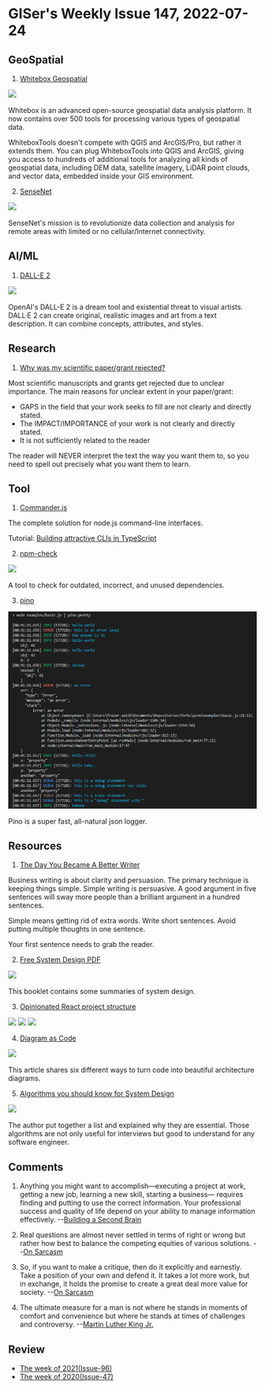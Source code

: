 # GISer's Weekly Issue 147, 2022-07-24

## GeoSpatial

1. [Whitebox Geospatial](https://www.whiteboxgeo.com/)

![](https://www.whiteboxgeo.com/wp-content/uploads/2021/08/topo_pos_animation_viridis-4.gif)

Whitebox is an advanced open-source geospatial data analysis platform. It now contains over 500 tools for processing various types of geospatial data.

WhiteboxTools doesn't compete with QGIS and ArcGIS/Pro, but rather it extends them. You can plug WhiteboxTools into QGIS and ArcGIS, giving you access to hundreds of additional tools for analyzing all kinds of geospatial data, including DEM data, satellite imagery, LiDAR point clouds, and vector data, embedded inside your GIS environment.

2. [SenseNet](https://www.sensenet.ca)

![](https://www.sensenet.ca/static/home/clean-10.png)

SenseNet's mission is to revolutionize data collection and analysis for remote areas with limited or no cellular/Internet connectivity.

## AI/ML

1. [DALL-E 2](https://newatlas.com/computers/dall-e-2-ai-art/)

![](https://dallery.gallery/wp-content/uploads/2022/06/image-1-1024x410.png)

OpenAI's DALL-E 2 is a dream tool and existential threat to visual artists. DALL·E 2 can create original, realistic images and art from a text description. It can combine concepts, attributes, and styles.

## Research

1. [Why was my scientific paper/grant rejected?](https://butlerscicomm.com/what-to-do-when-the-importance-isnt-clear/)

Most scientific manuscripts and grants get rejected due to unclear importance. The main reasons for unclear extent in your paper/grant:

- GAPS in the field that your work seeks to fill are not clearly and directly stated.
- The IMPACT/IMPORTANCE of your work is not clearly and directly stated.
- It is not sufficiently related to the reader

The reader will NEVER interpret the text the way you want them to, so you need to spell out precisely what you want them to learn.

## Tool

1. [Commander.js](https://github.com/tj/commander.js/)

The complete solution for node.js command-line interfaces.

Tutorial: [Building attractive CLIs in TypeScript](https://blog.terrible.dev/Building-attractive-CLIs-in-JavaScript/)

2. [npm-check](https://github.com/dylang/npm-check)

![](https://cloud.githubusercontent.com/assets/51505/9569917/96947fea-4f48-11e5-9783-2d78077256f2.png)

A tool to check for outdated, incorrect, and unused dependencies.

3. [pino](https://github.com/pinojs/pino)

![](https://github.com/pinojs/pino/raw/master/pretty-demo.png)

Pino is a super fast, all-natural json logger.

## Resources

1. [The Day You Became A Better Writer](https://dilbertblog.typepad.com/the_dilbert_blog/2007/06/the_day_you_bec.html)

Business writing is about clarity and persuasion. The primary technique is keeping things simple. Simple writing is persuasive. A good argument in five sentences will sway more people than a brilliant argument in a hundred sentences.

Simple means getting rid of extra words. Write short sentences. Avoid putting multiple thoughts in one sentence.

Your first sentence needs to grab the reader.

2. [Free System Design PDF](https://blog.bytebytego.com/p/free-system-design-pdf-158-pages)

![](https://substackcdn.com/image/fetch/w_1456,c_limit,f_webp,q_auto:good,fl_progressive:steep/https%3A%2F%2Fbucketeer-e05bbc84-baa3-437e-9518-adb32be77984.s3.amazonaws.com%2Fpublic%2Fimages%2F3e9362c7-53b9-480a-a1bd-268036d41846_2175x3150.jpeg)

This booklet contains some summaries of system design.

3. [Opinionated React project structure](https://twitter.com/_georgemoller/status/1550139268181491713?ck_subscriber_id=1664454795)

![](https://pbs.twimg.com/media/FYMzb5mWIAEyVgJ?format=jpg&name=small)
![](https://pbs.twimg.com/media/FYMzcQoXoAY78yH?format=jpg&name=small)
![](https://twitter.com/_georgemoller/status/1550139277920567297/photo/1)

4. [Diagram as Code](https://blog.bytebytego.com/p/diagram-as-code)

![](https://substackcdn.com/image/fetch/w_1456,c_limit,f_webp,q_auto:good,fl_progressive:steep/https%3A%2F%2Fbucketeer-e05bbc84-baa3-437e-9518-adb32be77984.s3.amazonaws.com%2Fpublic%2Fimages%2Fe94ac2ab-b131-4a4c-a03e-b418e68e6447_3084x1503.png)

This article shares six different ways to turn code into beautiful architecture diagrams.

5. [Algorithms you should know for System Design](https://blog.bytebytego.com/p/ep14-algorithms-you-should-known)

![](https://substackcdn.com/image/fetch/w_1456,c_limit,f_webp,q_auto:good,fl_progressive:steep/https%3A%2F%2Fbucketeer-e05bbc84-baa3-437e-9518-adb32be77984.s3.amazonaws.com%2Fpublic%2Fimages%2F2b755d45-8a5d-45c7-8169-74b7394e32ad_3986x7990.jpeg)

The author put together a list and explained why they are essential. Those algorithms are not only useful for interviews but good to understand for any software engineer.

## Comments

1. Anything you might want to accomplish—executing a project at work, getting a new job, learning a new skill, starting a business— requires finding and putting to use the correct information. Your professional success and quality of life depend on your ability to manage information effectively.
   --[Building a Second Brain](https://fortelabs.co/blog/basboverview/)

2. Real questions are almost never settled in terms of right or wrong but rather how best to balance the competing equities of various solutions.
   --[On Sarcasm](https://boz.com/articles/sarcasm)

3. So, if you want to make a critique, then do it explicitly and earnestly. Take a position of your own and defend it. It takes a lot more work, but in exchange, it holds the promise to create a great deal more value for society.
   --[On Sarcasm](https://boz.com/articles/sarcasm)

4. The ultimate measure for a man is not where he stands in moments of comfort and convenience but where he stands at times of challenges and controversy.
   --[Martin Luther King Jr.](https://www.enotes.com/homework-help/what-meaning-this-quotation-388597)

## Review

- [The week of 2021(Issue-96)](https://github.com/lkcozy/weekly/blob/master/docs/2021/issue-96.md)
- [The week of 2020(Issue-47)](https://github.com/lkcozy/weekly/blob/master/docs/2020/issue-47.md)
